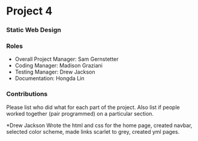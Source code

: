 # Project 4
### Static Web Design

### Roles
* Overall Project Manager: Sam Gernstetter
* Coding Manager: Madison Graziani
* Testing Manager: Drew Jackson
* Documentation: Hongda Lin

### Contributions
Please list who did what for each part of the project.
Also list if people worked together (pair programmed) on a particular section.

*Drew Jackson
  Wrote the html and css for the home page, created navbar, selected color scheme, made links scarlet to grey, created yml pages.
